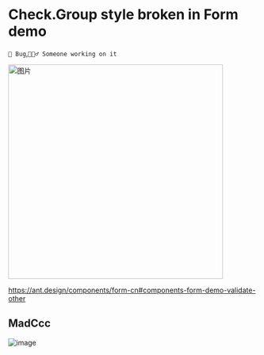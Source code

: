 # Check.Group style broken in Form demo

`🐛 Bug`,`👷🏻‍♂️ Someone working on it`

  <img width="433" alt="图片" src="https://github.com/ant-design/ant-design/assets/507615/659f01a0-1b3c-4061-8918-03bf9e1caf4b">

https://ant.design/components/form-cn#components-form-demo-validate-other

## MadCcc

![image](https://github.com/ant-design/ant-design/assets/27722486/36fd8376-c425-4f1d-993c-f59a15fd5b5e)

